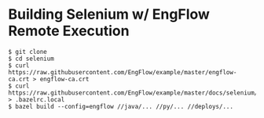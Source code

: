 # Building Selenium w/ EngFlow Remote Execution

```
$ git clone 
$ cd selenium
$ curl https://raw.githubusercontent.com/EngFlow/example/master/engflow-ca.crt > engflow-ca.crt
$ curl https://raw.githubusercontent.com/EngFlow/example/master/docs/selenium/bazelrc > .bazelrc.local
$ bazel build --config=engflow //java/... //py/... //deploys/...
```
